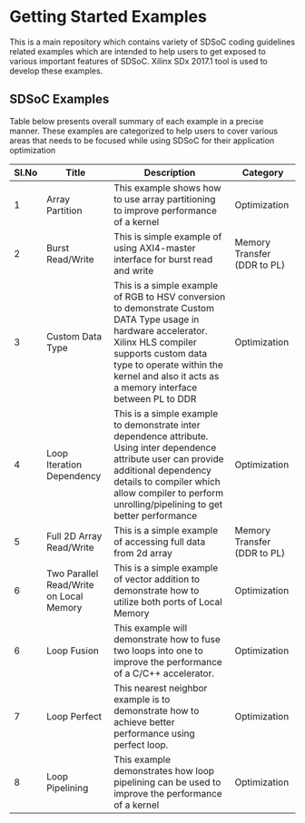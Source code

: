 Getting Started Examples
======================

This is a main repository which contains variety of SDSoC coding guidelines related examples which are intended to help users to get exposed to various important features of SDSoC. Xilinx SDx 2017.1 tool is used to develop these examples.

## SDSoC Examples

Table below presents overall summary of each example in a precise manner. These examples are categorized to help users to cover various areas that needs to be focused while using SDSoC for their application optimization

Sl.No | Title | Description | Category
------|-------|-------------|----------
1|Array Partition|This example shows how to use array partitioning to improve performance of a kernel|Optimization|
2|Burst Read/Write|This is simple example of using AXI4-master interface for burst read and write|Memory Transfer (DDR to PL)|
3|Custom Data Type|This is a simple example of RGB to HSV conversion to demonstrate Custom DATA Type usage in hardware accelerator. Xilinx HLS compiler supports custom data type to operate within the kernel and also it acts as a memory interface between PL to DDR|Optimization|
4|Loop Iteration Dependency|This is a simple example to demonstrate inter dependence attribute. Using inter dependence attribute user can provide additional dependency details to compiler which allow compiler to perform unrolling/pipelining to get better performance|Optimization|
5|Full 2D Array Read/Write|This is a simple example of accessing full data from 2d array|Memory Transfer (DDR to PL)|
6|Two Parallel Read/Write on Local Memory|This is a simple example of vector addition to demonstrate how to utilize both ports of Local Memory|Optimization|
6|Loop Fusion|This example will demonstrate how to fuse two loops into one to improve the performance of a C/C++ accelerator.|Optimization|
7|Loop Perfect|This nearest neighbor example is to demonstrate how to achieve better performance using perfect loop.|Optimization|
8|Loop Pipelining|This example demonstrates how loop pipelining can be used to improve the performance of a kernel|Optimization|


